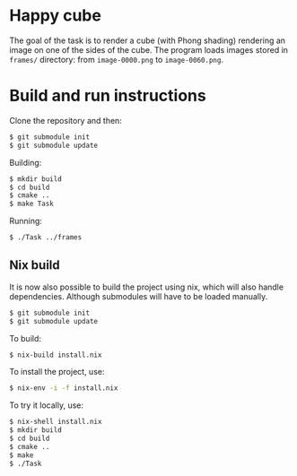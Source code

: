 # Happy cube

The goal of the task is to render a cube (with Phong shading) rendering an image on one of the sides of the cube. 
The program loads images stored in ```frames/``` directory: from ```image-0000.png``` to ```image-0060.png```.

# Build and run instructions

Clone the repository and then:

```bash
$ git submodule init
$ git submodule update
```

Building:

```bash
$ mkdir build
$ cd build
$ cmake ..
$ make Task
```

Running:

```bash
$ ./Task ../frames
```

## Nix build

It is now also possible to build the project using nix, which will also handle dependencies. Although submodules will have to be loaded manually.

```bash
$ git submodule init
$ git submodule update
```

To build:

```bash
$ nix-build install.nix    
```

To install the project, use:

```bash
$ nix-env -i -f install.nix
```

To try it locally, use:

```bash
$ nix-shell install.nix
$ mkdir build
$ cd build
$ cmake ..
$ make
$ ./Task
```


